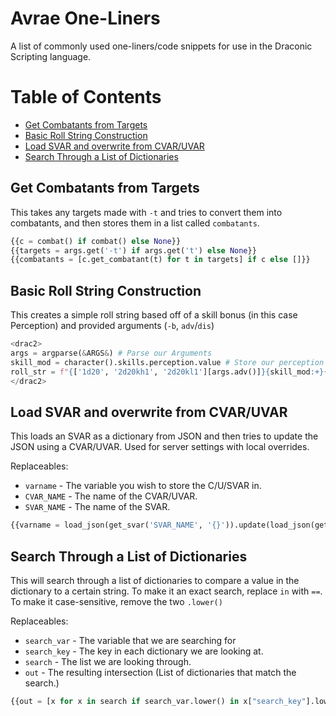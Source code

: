 Avrae One-Liners
================

A list of commonly used one-liners/code snippets for use in the Draconic Scripting language.

Table of Contents
=================
* [Get Combatants from Targets](#get-combatants-from-targets)
* [Basic Roll String Construction](#basic-roll-string-construction)
* [Load SVAR and overwrite from CVAR/UVAR](#load-svar-and-overwrite-from-cvaruvar)
* [Search Through a List of Dictionaries](#search-through-a-list-of-dictionaries)


Get Combatants from Targets
---------------------------

This takes any targets made with `-t` and tries to convert them into combatants, and then stores them in a list called `combatants`.

```py
{{c = combat() if combat() else None}}
{{targets = args.get('-t') if args.get('t') else None}}
{{combatants = [c.get_combatant(t) for t in targets] if c else []}}
```

Basic Roll String Construction
------------------------------

This creates a simple roll string based off of a skill bonus (in this case Perception) and provided arguments (`-b`, `adv`/`dis`)

```py
<drac2>
args = argparse(&ARGS&) # Parse our Arguments
skill_mod = character().skills.perception.value # Store our perception mod
roll_str = f"{['1d20', '2d20kh1', '2d20kl1'][args.adv()]}{skill_mod:+}{f'+{b}' if (b := args.join('b', '+')) else ''}" # Construct our roll with adv parsing and bonuses.
</drac2>
```

Load SVAR and overwrite from CVAR/UVAR
---------------------

This loads an SVAR as a dictionary from JSON and then tries to update the JSON using a CVAR/UVAR. Used for server settings with local overrides.

Replaceables: 
* `varname` - The variable you wish to store the C/U/SVAR in.
* `CVAR_NAME` - The name of the CVAR/UVAR.
* `SVAR_NAME` - The name of the SVAR.
```py
{{varname = load_json(get_svar('SVAR_NAME', '{}')).update(load_json(get('CVAR_NAME', '{}')))}}
```

Search Through a List of Dictionaries
-------------------------------------

This will search through a list of dictionaries to compare a value in the dictionary to a certain string.
To make it an exact search, replace `in` with `==`. To make it case-sensitive, remove the two `.lower()`

Replaceables:
* `search_var` - The variable that we are searching for
* `search_key` - The key in each dictionary we are looking at.
* `search` - The list we are looking through.
* `out` - The resulting intersection (List of dictionaries that match the search.)

```py
{{out = [x for x in search if search_var.lower() in x["search_key"].lower()]}}
```